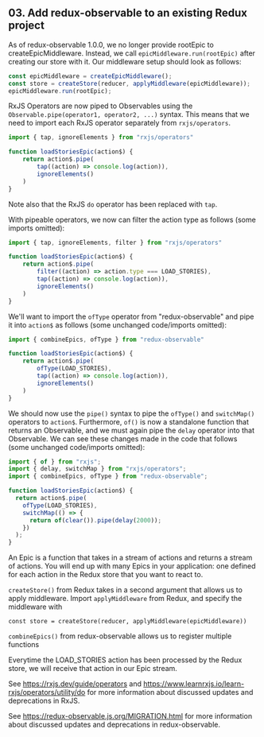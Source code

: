 ## 03. Add redux-observable to an existing Redux project

<Timestamp start="0:30" end="1:30">
    
As of redux-observable 1.0.0, we no longer provide rootEpic to createEpicMiddleware. Instead, we call `epicMiddleware.run(rootEpic)` after creating our store with it. Our middleware setup should look as follows:

```jsx
const epicMiddleware = createEpicMiddleware();
const store = createStore(reducer, applyMiddleware(epicMiddleware));
epicMiddleware.run(rootEpic);  
```

</Timestamp>

<Timestamp start="2:50" end="3:40">

RxJS Operators are now piped to Observables using the `Observable.pipe(operator1, operator2, ...)` syntax. This means that we need to import each RxJS operator separately from `rxjs/operators`.

```jsx
import { tap, ignoreElements } from "rxjs/operators"

function loadStoriesEpic(action$) {
    return action$.pipe(
        tap((action) => console.log(action)),
        ignoreElements()
    )
} 
```

Note also that the RxJS `do` operator has been replaced with `tap`.

</Timestamp>

<Timestamp start="4:15" end="4:50">

With pipeable operators, we now can filter the action type as follows (some imports omitted):

```jsx
import { tap, ignoreElements, filter } from "rxjs/operators"

function loadStoriesEpic(action$) {
    return action$.pipe(
        filter((action) => action.type === LOAD_STORIES),
        tap((action) => console.log(action)),
        ignoreElements()
    )
}  
```

</Timestamp>

<Timestamp start="4:51" end="5:20">

We'll want to import the `ofType` operator from "redux-observable" and pipe it into `action$` as follows (some unchanged code/imports omitted):

```jsx
import { combineEpics, ofType } from "redux-observable"

function loadStoriesEpic(action$) {
    return action$.pipe(
        ofType(LOAD_STORIES),
        tap((action) => console.log(action)),
        ignoreElements()
    )
}
```

</Timestamp>

<Timestamp start="5:30" end="6:20">
    
We should now use the `pipe()` syntax to pipe the `ofType()` and `switchMap()` operators to `action$`. Furthermore, `of()` is now a standalone function that returns an Observable, and we must again pipe the `delay` operator into that Observable. We can see these changes made in the code that follows (some unchanged code/imports omitted):

```jsx
import { of } from "rxjs";
import { delay, switchMap } from "rxjs/operators";
import { combineEpics, ofType } from "redux-observable";

function loadStoriesEpic(action$) {
  return action$.pipe(
    ofType(LOAD_STORIES),
    switchMap(() => {
      return of(clear()).pipe(delay(2000));
    })
  );
}
```

</Timestamp>

An Epic is a function that takes in a stream of actions and returns a stream of actions. You will end up with many Epics in your application: one defined for each action in the Redux store that you want to react to.

`createStore()` from Redux takes in a second argument that allows us to apply middleware. Import `applyMiddleware` from Redux, and specify the middleware with

`const store = createStore(reducer, applyMiddleware(epicMiddleware))`

`combineEpics()` from redux-observable allows us to register multiple functions

Everytime the LOAD_STORIES action has been processed by the Redux store, we will receive that action in our Epic stream.

See https://rxjs.dev/guide/operators and https://www.learnrxjs.io/learn-rxjs/operators/utility/do for more information about discussed updates and deprecations in RxJS.

See https://redux-observable.js.org/MIGRATION.html for more information about discussed updates and deprecations in redux-observable.
